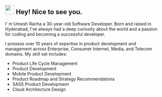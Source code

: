 ## <img src="https://emojis.slackmojis.com/emojis/images/1531849430/4246/blob-sunglasses.gif?1531849430" width="30"/> Hey! Nice to see you.

I’ m Umesh Racha a 30-year-old Software Developer. Born and raised in Hyderabad, I’ve always had a deep curiosity about the world and a passion for coding and becoming a successful developer.

I possess over 10 years of expertise in product development and management across Enterprise, Consumer Internet, Media, and Telecom domains. My skill set includes:

- Product Life Cycle Management
- Product Development
- Mobile Product Development
- Product Roadmap and Strategy Recommendations
- SASS Product Development
- Cloud Architecture Design

<!--
**umeshracha/umeshracha** is a ✨ _special_ ✨ repository because its `README.md` (this file) appears on your GitHub profile.

Here are some ideas to get you started:

- 🔭 I’m currently working on ...
- 🌱 I’m currently learning ...
- 👯 I’m looking to collaborate on ...
- 🤔 I’m looking for help with ...
- 💬 Ask me about ...
- 📫 How to reach me: ...
- 😄 Pronouns: ...
- ⚡ Fun fact: ...
-->

